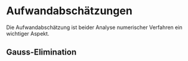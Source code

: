 # Aufwandabschätzungen

Die Aufwandabschätzung ist beider Analyse numerischer Verfahren ein wichtiger Aspekt.

## Gauss-Elimination

